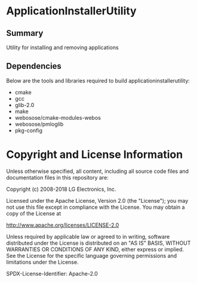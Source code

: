 ApplicationInstallerUtility
===========================

Summary
-------
Utility for installing and removing applications

Dependencies
-------
Below are the tools and libraries required to build applicationinstallerutility:

* cmake
* gcc
* glib-2.0
* make
* webosose/cmake-modules-webos
* webosose/pmloglib
* pkg-config

Copyright and License Information
=================================

Unless otherwise specified, all content, including all source code files and
documentation files in this repository are:

Copyright (c) 2008-2018 LG Electronics, Inc.

Licensed under the Apache License, Version 2.0 (the "License");
you may not use this file except in compliance with the License.
You may obtain a copy of the License at

http://www.apache.org/licenses/LICENSE-2.0

Unless required by applicable law or agreed to in writing, software
distributed under the License is distributed on an "AS IS" BASIS,
WITHOUT WARRANTIES OR CONDITIONS OF ANY KIND, either express or implied.
See the License for the specific language governing permissions and
limitations under the License.

SPDX-License-Identifier: Apache-2.0


